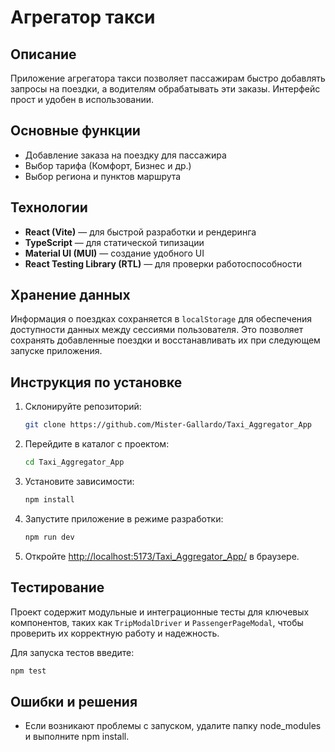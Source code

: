 # Агрегатор такси

## Описание

Приложение агрегатора такси позволяет пассажирам быстро добавлять запросы на поездки, а водителям обрабатывать эти заказы. Интерфейс прост и удобен в использовании.

## Основные функции

- Добавление заказа на поездку для пассажира
- Выбор тарифа (Комфорт, Бизнес и др.)
- Выбор региона и пунктов маршрута

## Технологии

- **React (Vite)** — для быстрой разработки и рендеринга
- **TypeScript** — для статической типизации
- **Material UI (MUI)** — создание удобного UI
- **React Testing Library (RTL)** — для проверки работоспособности

## Хранение данных  

Информация о поездках сохраняется в `localStorage` для обеспечения доступности данных между сессиями пользователя. Это позволяет сохранять добавленные поездки и восстанавливать их при следующем запуске приложения.

## Инструкция по установке

1. Склонируйте репозиторий:

   ```bash
   git clone https://github.com/Mister-Gallardo/Taxi_Aggregator_App
   ```

2. Перейдите в каталог с проектом:

   ```bash
   cd Taxi_Aggregator_App
   ```

3. Установите зависимости:

   ```bash
   npm install
   ```

4. Запустите приложение в режиме разработки:

   ```bash
   npm run dev
   ```

5. Откройте [http://localhost:5173/Taxi_Aggregator_App/](http://localhost:5173/Taxi_Aggregator_App/) в браузере.

## Тестирование

Проект содержит модульные и интеграционные тесты для ключевых компонентов, таких как `TripModalDriver` и `PassengerPageModal`, чтобы проверить их корректную работу и надежность.

Для запуска тестов введите:

```bash
npm test
```

## Ошибки и решения

- Если возникают проблемы с запуском, удалите папку node_modules и выполните npm install.
